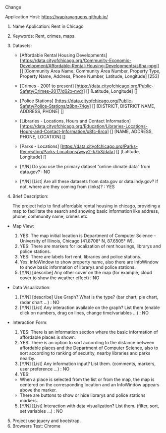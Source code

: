 ﻿Change

Application Host: https://wapiravaguens.github.io/

1. Name Application: Rent in Chicago

2. Keywords: Rent, crimes, maps.

3. Datasets:  

	* [Affordable Rental Housing Developments] [https://data.cityofchicago.org/Community-Economic-Development/Affordable-Rental-Housing-Developments/s6ha-ppgi] [] [Community Area Name, Community Area Number, Property Type, Property Name, Address, Phone Number, Latitude, Longitude] [253]
	* [Crimes - 2001 to present] [https://data.cityofchicago.org/Public-Safety/Crimes-2017/d62x-nvdr] [] [Latitude, Longitude] []
	* [Police Stations] [https://data.cityofchicago.org/Public-Safety/Police-Stations/z8bn-74gv] [] [DISTRICT, DISTRICT NAME, ADDRESS, PHONE] []
	* [Libraries - Locations, Hours and Contact Information] [https://data.cityofchicago.org/Education/Libraries-Locations-Hours-and-Contact-Information/x8fc-8rcq] [] [NAME, ADDRESS, PHONE, LOCATION] []
	* [Parks - Locations] [https://data.cityofchicago.org/Parks-Recreation/Parks-Locations/wwy2-k7b3/data] [] [Latitude, Longitude] []


	* [Y/N] Do you use the primary dataset ”online climate data” from data.gov? : NO

	* [Y/N] [List] Are all these datasets from data.gov or data.indy.gov? If not, where are they coming from (links)? : YES

4. Brief Description: 

	The project help to find affordable rental housing in chicago, providing a map to facilitate the search and showing basic information like address, phone, community name, crimes etc.

 * Map View:
	1. YES: The map initial location is Department of Computer Science – University of Illinois, Chicago (41.8708° N, 87.6505° W).
	2. YES: There are markers for localization of rent housings, librarys and police stations.
	3. YES: There are labels fort rent, libraries and police stations.
	4. Yes: InfoWindow to show property name, also there are infoWindow to show basic information of librarys and police stations.
	5. [Y/N] [describe] Any other cover on the map (for example, cloud cover to show the weather effect) : NO

 * Data Visualization:
	1. [Y/N] [describe] Use Graph? What is the type? (bar chart, pie chart, radar chart ...) : NO
	2. [Y/N] [List] Any interaction available on the graph? List them (enable click on numbers, drag on lines, change time/variables ...) : NO
	
 * Interaction Form:
	1. YES: There is an information section where the basic information of affordable places is shown.
	2. YES: There is an option to sort according to the distance between affordable places and the Department of Computer Science, also to sort according to ranking of security, nearby libraries and parks nearby.
	3. [Y/N] [List] Any information input? List them. (comments, markers, user preference ...) : NO
	4. YES: 
	* When a place is selected from the list or from the map, the map is centered on the corresponding location and an InfoWindow appears above the marker.
	*	There are buttons to show or hide librarys and police stations markers.
	5. [Y/N] [List] Interaction with data visualization? List them. (filter, sort, set variables ...) : NO

5. Project use jquery and bootstrap.
6. Browsers Test: Chrome
